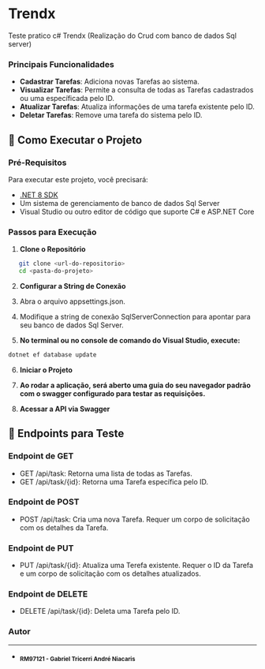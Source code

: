 # Trendx
Teste pratico c# Trendx (Realização do Crud com banco de dados Sql server)

### Principais Funcionalidades
- **Cadastrar Tarefas**: Adiciona novas Tarefas ao sistema.
- **Visualizar Tarefas**: Permite a consulta de todas as Tarefas cadastrados ou uma específicada pelo ID.
- **Atualizar Tarefas**: Atualiza informações de uma tarefa existente pelo ID.
- **Deletar Tarefas**: Remove uma tarefa do sistema pelo ID.

## 🚀 Como Executar o Projeto
### Pré-Requisitos
Para executar este projeto, você precisará:
- [.NET 8 SDK](https://dotnet.microsoft.com/download)
- Um sistema de gerenciamento de banco de dados Sql Server
- Visual Studio ou outro editor de código que suporte C# e ASP.NET Core

### Passos para Execução
1. **Clone o Repositório**
```bash
   git clone <url-do-repositorio>
   cd <pasta-do-projeto>
```

2. **Configurar a String de Conexão**

3. Abra o arquivo appsettings.json.

4. Modifique a string de conexão SqlServerConnection para apontar para seu banco de dados Sql Server.

5. **No terminal ou no console de comando do Visual Studio, execute:**
```bash
dotnet ef database update
``` 

6. **Iniciar o Projeto**

7. **Ao rodar a aplicação, será aberto uma guia do seu navegador padrão com o swagger configurado para testar as requisições.**

8. **Acessar a API via Swagger**


## 📝 Endpoints para Teste

### **Endpoint de GET**
- GET /api/task: Retorna uma lista de todas as Tarefas.
- GET /api/task/{id}: Retorna uma Tarefa específica pelo ID.

### **Endpoint de POST**
- POST /api/task: Cria uma nova Tarefa. Requer um corpo de solicitação com os detalhes da Tarefa.

### **Endpoint de PUT**
- PUT /api/task/{id}: Atualiza uma Terefa existente. Requer o ID da Tarefa e um corpo de solicitação com os detalhes atualizados.

### **Endpoint de DELETE**
- DELETE /api/task/{id}: Deleta uma Tarefa pelo ID.

### Autor
---
- <sub><b>RM97121 - Gabriel Tricerri André Niacaris</b></sub>

